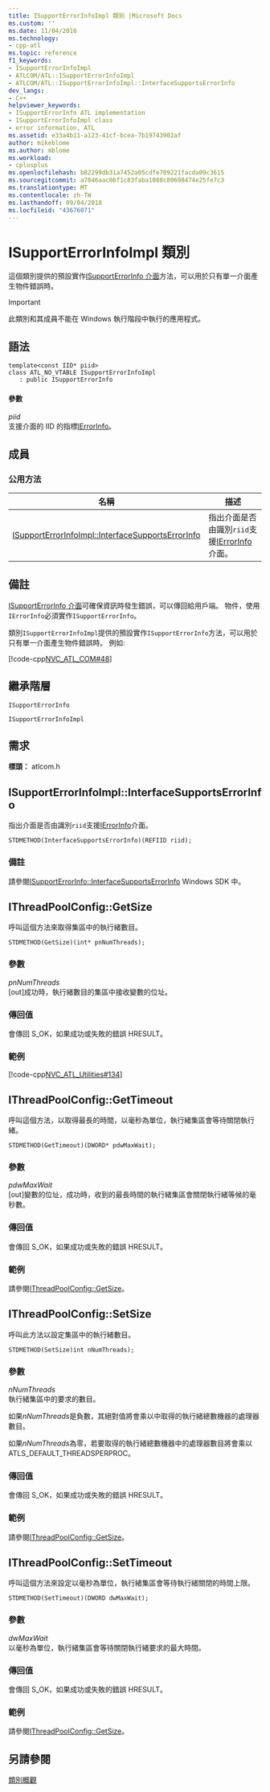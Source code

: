```yaml
---
title: ISupportErrorInfoImpl 類別 |Microsoft Docs
ms.custom: ''
ms.date: 11/04/2016
ms.technology:
- cpp-atl
ms.topic: reference
f1_keywords:
- ISupportErrorInfoImpl
- ATLCOM/ATL::ISupportErrorInfoImpl
- ATLCOM/ATL::ISupportErrorInfoImpl::InterfaceSupportsErrorInfo
dev_langs:
- C++
helpviewer_keywords:
- ISupportErrorInfo ATL implementation
- ISupportErrorInfoImpl class
- error information, ATL
ms.assetid: e33a4b11-a123-41cf-bcea-7b19743902af
author: mikeblome
ms.author: mblome
ms.workload:
- cplusplus
ms.openlocfilehash: b82299db31a7452a05cdfe709221facda09c3615
ms.sourcegitcommit: a7046aac86f1c83faba1088c80698474e25fe7c3
ms.translationtype: MT
ms.contentlocale: zh-TW
ms.lasthandoff: 09/04/2018
ms.locfileid: "43676071"
---
```

# <a name="isupporterrorinfoimpl-class"></a>ISupportErrorInfoImpl 類別
這個類別提供的預設實作[ISupportErrorInfo 介面](/previous-versions/windows/desktop/api/oaidl/nn-oaidl-isupporterrorinfo)方法，可以用於只有單一介面產生物件錯誤時。  
  
> [!IMPORTANT]
>  此類別和其成員不能在 Windows 執行階段中執行的應用程式。  
  
## <a name="syntax"></a>語法  
  
```
template<const IID* piid>  
class ATL_NO_VTABLE ISupportErrorInfoImpl 
   : public ISupportErrorInfo
```  
  
#### <a name="parameters"></a>參數  
 *piid*  
 支援介面的 IID 的指標[IErrorInfo](/previous-versions/windows/desktop/api/oaidl/nn-oaidl-ierrorinfo)。  
  
## <a name="members"></a>成員  
  
### <a name="public-methods"></a>公用方法  
  
|名稱|描述|  
|----------|-----------------|  
|[ISupportErrorInfoImpl::InterfaceSupportsErrorInfo](#interfacesupportserrorinfo)|指出介面是否由識別`riid`支援[IErrorInfo](/previous-versions/windows/desktop/api/oaidl/nn-oaidl-ierrorinfo)介面。|  
  
## <a name="remarks"></a>備註  
 [ISupportErrorInfo 介面](/previous-versions/windows/desktop/api/oaidl/nn-oaidl-isupporterrorinfo)可確保資訊時發生錯誤，可以傳回給用戶端。 物件，使用`IErrorInfo`必須實作`ISupportErrorInfo`。  
  
 類別`ISupportErrorInfoImpl`提供的預設實作`ISupportErrorInfo`方法，可以用於只有單一介面產生物件錯誤時。 例如:   
  
 [!code-cpp[NVC_ATL_COM#48](../../atl/codesnippet/cpp/isupporterrorinfoimpl-class_1.h)]  
  
## <a name="inheritance-hierarchy"></a>繼承階層  
 `ISupportErrorInfo`  
  
 `ISupportErrorInfoImpl`  
  
## <a name="requirements"></a>需求  
 **標頭：** atlcom.h  
  
##  <a name="interfacesupportserrorinfo"></a>  ISupportErrorInfoImpl::InterfaceSupportsErrorInfo  
 指出介面是否由識別`riid`支援[IErrorInfo](/previous-versions/windows/desktop/api/oaidl/nn-oaidl-ierrorinfo)介面。  
  
```
STDMETHOD(InterfaceSupportsErrorInfo)(REFIID riid);
```  
  
### <a name="remarks"></a>備註  
 請參閱[ISupportErrorInfo::InterfaceSupportsErrorInfo](/previous-versions/windows/desktop/api/oaidl/nf-oaidl-isupporterrorinfo-interfacesupportserrorinfo) Windows SDK 中。  
  
##  <a name="getsize"></a>  IThreadPoolConfig::GetSize  
 呼叫這個方法來取得集區中的執行緒數目。  
  
```
STDMETHOD(GetSize)(int* pnNumThreads);
```  
  
### <a name="parameters"></a>參數  
 *pnNumThreads*  
 [out]成功時，執行緒數目的集區中接收變數的位址。  
  
### <a name="return-value"></a>傳回值  
 會傳回 S_OK，如果成功或失敗的錯誤 HRESULT。  
  
### <a name="example"></a>範例  
 [!code-cpp[NVC_ATL_Utilities#134](../../atl/codesnippet/cpp/isupporterrorinfoimpl-class_2.cpp)]  
  
##  <a name="gettimeout"></a>  IThreadPoolConfig::GetTimeout  
 呼叫這個方法，以取得最長的時間，以毫秒為單位，執行緒集區會等待關閉執行緒。  
  
```
STDMETHOD(GetTimeout)(DWORD* pdwMaxWait);
```  
  
### <a name="parameters"></a>參數  
 *pdwMaxWait*  
 [out]變數的位址，成功時，收到的最長時間的執行緒集區會關閉執行緒等候的毫秒數。  
  
### <a name="return-value"></a>傳回值  
 會傳回 S_OK，如果成功或失敗的錯誤 HRESULT。  
  
### <a name="example"></a>範例  
 請參閱[IThreadPoolConfig::GetSize](#getsize)。  
  
##  <a name="setsize"></a>  IThreadPoolConfig::SetSize  
 呼叫此方法以設定集區中的執行緒數目。  
  
```
STDMETHOD(SetSize)int nNumThreads);
```  
  
### <a name="parameters"></a>參數  
 *nNumThreads*  
 執行緒集區中的要求的數目。  
  
 如果*nNumThreads*是負數，其絕對值將會乘以中取得的執行緒總數機器的處理器數目。  
  
 如果*nNumThreads*為零，若要取得的執行緒總數機器中的處理器數目將會乘以 ATLS_DEFAULT_THREADSPERPROC。  
  
### <a name="return-value"></a>傳回值  
 會傳回 S_OK，如果成功或失敗的錯誤 HRESULT。  
  
### <a name="example"></a>範例  
 請參閱[IThreadPoolConfig::GetSize](#getsize)。  
  
##  <a name="settimeout"></a>  IThreadPoolConfig::SetTimeout  
 呼叫這個方法來設定以毫秒為單位，執行緒集區會等待執行緒關閉的時間上限。  
  
```
STDMETHOD(SetTimeout)(DWORD dwMaxWait);
```  
  
### <a name="parameters"></a>參數  
 *dwMaxWait*  
 以毫秒為單位，執行緒集區會等待關閉執行緒要求的最大時間。  
  
### <a name="return-value"></a>傳回值  
 會傳回 S_OK，如果成功或失敗的錯誤 HRESULT。  
  
### <a name="example"></a>範例  
 請參閱[IThreadPoolConfig::GetSize](#getsize)。  
  
## <a name="see-also"></a>另請參閱  
 [類別概觀](../../atl/atl-class-overview.md)
